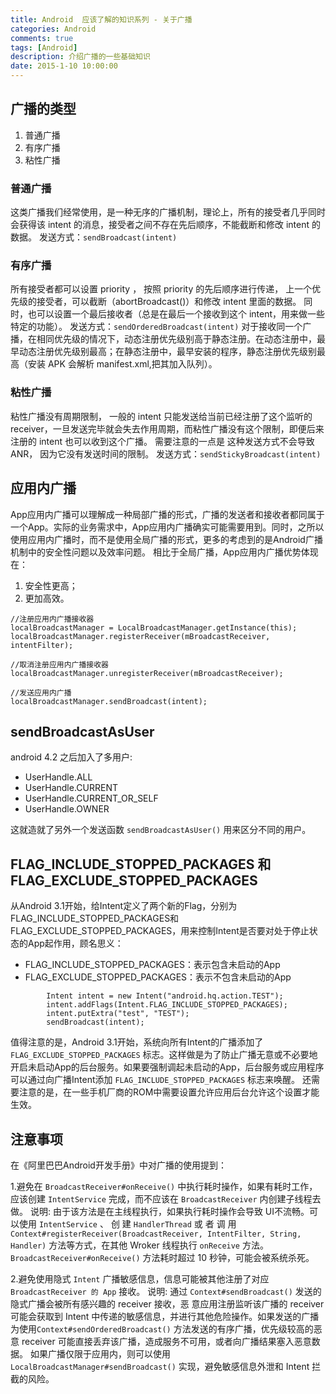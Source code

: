 ```yaml
---
title: Android  应该了解的知识系列 - 关于广播
categories: Android
comments: true
tags: [Android]
description: 介绍广播的一些基础知识
date: 2015-1-10 10:00:00
---
```


## 广播的类型

 1. 普通广播
 2. 有序广播
 3. 粘性广播

### 普通广播

这类广播我们经常使用，是一种无序的广播机制，理论上，所有的接受者几乎同时会获得该 intent 的消息，接受者之间不存在先后顺序，不能截断和修改 intent 的数据。
发送方式：`sendBroadcast(intent)`

### 有序广播

所有接受者都可以设置 priority ， 按照 priority 的先后顺序进行传递， 上一个优先级的接受者，可以截断（abortBroadcast()）和修改 intent 里面的数据。 同时，也可以设置一个最后接收者（总是在最后一个接收到这个 intent，用来做一些特定的功能）。
发送方式：`sendOrderedBroadcast(intent)`
对于接收同一个广播，在相同优先级的情况下，动态注册优先级别高于静态注册。在动态注册中，最早动态注册优先级别最高；在静态注册中，最早安装的程序，静态注册优先级别最高（安装 APK 会解析 manifest.xml,把其加入队列）。

### 粘性广播

粘性广播没有周期限制， 一般的 intent 只能发送给当前已经注册了这个监听的 receiver，一旦发送完毕就会失去作用周期，而粘性广播没有这个限制，即便后来注册的 intent 也可以收到这个广播。 需要注意的一点是 这种发送方式不会导致 ANR， 因为它没有发送时间的限制。
发送方式：`sendStickyBroadcast(intent)`

## 应用内广播

App应用内广播可以理解成一种局部广播的形式，广播的发送者和接收者都同属于一个App。实际的业务需求中，App应用内广播确实可能需要用到。同时，之所以使用应用内广播时，而不是使用全局广播的形式，更多的考虑到的是Android广播机制中的安全性问题以及效率问题。
相比于全局广播，App应用内广播优势体现在：

 1. 安全性更高；
 2. 更加高效。

```
//注册应用内广播接收器
localBroadcastManager = LocalBroadcastManager.getInstance(this);
localBroadcastManager.registerReceiver(mBroadcastReceiver, intentFilter);
        
//取消注册应用内广播接收器
localBroadcastManager.unregisterReceiver(mBroadcastReceiver);

//发送应用内广播
localBroadcastManager.sendBroadcast(intent);
```

##  sendBroadcastAsUser

android 4.2 之后加入了多用户:

 - UserHandle.ALL
 - UserHandle.CURRENT
 - UserHandle.CURRENT_OR_SELF
 - UserHandle.OWNER

这就造就了另外一个发送函数 `sendBroadcastAsUser()` 用来区分不同的用户。

## FLAG_INCLUDE_STOPPED_PACKAGES 和 FLAG_EXCLUDE_STOPPED_PACKAGES

从Android 3.1开始，给Intent定义了两个新的Flag，分别为FLAG_INCLUDE_STOPPED_PACKAGES和FLAG_EXCLUDE_STOPPED_PACKAGES，用来控制Intent是否要对处于停止状态的App起作用，顾名思义：

 - FLAG_INCLUDE_STOPPED_PACKAGES：表示包含未启动的App
 - FLAG_EXCLUDE_STOPPED_PACKAGES：表示不包含未启动的App

```
        Intent intent = new Intent("android.hq.action.TEST");
        intent.addFlags(Intent.FLAG_INCLUDE_STOPPED_PACKAGES);
        intent.putExtra("test", "TEST");
        sendBroadcast(intent);
```

值得注意的是，Android 3.1开始，系统向所有Intent的广播添加了 `FLAG_EXCLUDE_STOPPED_PACKAGES` 标志。这样做是为了防止广播无意或不必要地开启未启动App的后台服务。如果要强制调起未启动的App，后台服务或应用程序可以通过向广播Intent添加 `FLAG_INCLUDE_STOPPED_PACKAGES` 标志来唤醒。
还需要注意的是，在一些手机厂商的ROM中需要设置允许应用后台允许这个设置才能生效。

## 注意事项

在《阿里巴巴Android开发手册》中对广播的使用提到：

1.避免在 `BroadcastReceiver#onReceive()` 中执行耗时操作，如果有耗时工作， 应该创建 `IntentService` 完成，而不应该在 `BroadcastReceiver` 内创建子线程去做。
说明:
由于该方法是在主线程执行，如果执行耗时操作会导致 UI不流畅。可以使用 `IntentService` 、 创 建 `HandlerThread` 或 者 调 用 `Context#registerReceiver(BroadcastReceiver, IntentFilter, String, Handler)` 方法等方式，在其他 Wroker 线程执行 `onReceive` 方法。`BroadcastReceiver#onReceive()` 方法耗时超过 10 秒钟，可能会被系统杀死。

2.避免使用隐式 `Intent` 广播敏感信息，信息可能被其他注册了对应 `BroadcastReceiver 的 App` 接收。
说明:
通过 `Context#sendBroadcast()` 发送的隐式广播会被所有感兴趣的 receiver 接收，恶 意应用注册监听该广播的 receiver 可能会获取到 Intent 中传递的敏感信息，并进行其他危险操作。如果发送的广播为使用`Context#sendOrderedBroadcast()` 方法发送的有序广播，优先级较高的恶意 receiver 可能直接丢弃该广播，造成服务不可用，或者向广播结果塞入恶意数据。
如果广播仅限于应用内，则可以使用`LocalBroadcastManager#sendBroadcast()` 实现，避免敏感信息外泄和 Intent 拦截的风险。

<!--  
https://www.cnblogs.com/lwbqqyumidi/p/4168017.html
-->

